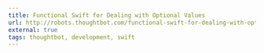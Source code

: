 ```yaml
---
title: Functional Swift for Dealing with Optional Values
url: http://robots.thoughtbot.com/functional-swift-for-dealing-with-optional-values
external: true
tags: thoughtbot, development, swift
---
```

